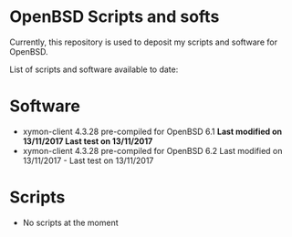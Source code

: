 # OpenBSD Scripts and softs

Currently, this repository is used to deposit my scripts and software for OpenBSD.

List of scripts and software available to date:

# Software

- xymon-client 4.3.28 pre-compiled for OpenBSD 6.1 **Last modified on 13/11/2017  Last test on 13/11/2017**
- xymon-client 4.3.28 pre-compiled for OpenBSD 6.2 Last modified on 13/11/2017 - Last test on 13/11/2017

# Scripts

- No scripts at the moment
